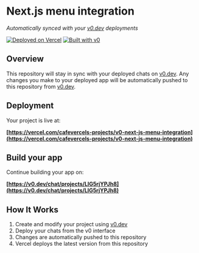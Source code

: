 # Next.js menu integration

*Automatically synced with your [v0.dev](https://v0.dev) deployments*

[![Deployed on Vercel](https://img.shields.io/badge/Deployed%20on-Vercel-black?style=for-the-badge&logo=vercel)](https://vercel.com/cafevercels-projects/v0-next-js-menu-integration)
[![Built with v0](https://img.shields.io/badge/Built%20with-v0.dev-black?style=for-the-badge)](https://v0.dev/chat/projects/LlG5rjYPJh8)

## Overview

This repository will stay in sync with your deployed chats on [v0.dev](https://v0.dev).
Any changes you make to your deployed app will be automatically pushed to this repository from [v0.dev](https://v0.dev).

## Deployment

Your project is live at:

**[https://vercel.com/cafevercels-projects/v0-next-js-menu-integration](https://vercel.com/cafevercels-projects/v0-next-js-menu-integration)**

## Build your app

Continue building your app on:

**[https://v0.dev/chat/projects/LlG5rjYPJh8](https://v0.dev/chat/projects/LlG5rjYPJh8)**

## How It Works

1. Create and modify your project using [v0.dev](https://v0.dev)
2. Deploy your chats from the v0 interface
3. Changes are automatically pushed to this repository
4. Vercel deploys the latest version from this repository
